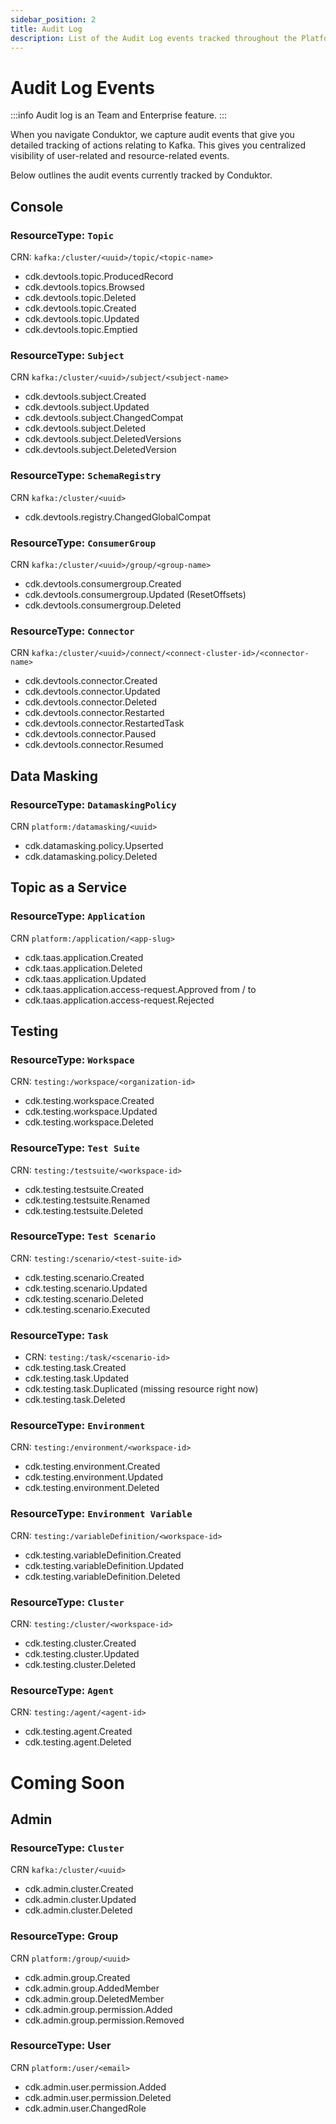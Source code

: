 ```yaml
---
sidebar_position: 2
title: Audit Log
description: List of the Audit Log events tracked throughout the Platform
---
```


# Audit Log Events

:::info
Audit log is an Team and Enterprise feature.
:::

When you navigate Conduktor, we capture audit events that give you detailed tracking of actions relating to Kafka. This gives you centralized visibility of user-related and resource-related events.

Below outlines the audit events currently tracked by Conduktor.

## Console

### ResourceType: `Topic`

CRN: `kafka:/cluster/<uuid>/topic/<topic-name>`

- cdk.devtools.topic.ProducedRecord
- cdk.devtools.topics.Browsed
- cdk.devtools.topic.Deleted
- cdk.devtools.topic.Created
- cdk.devtools.topic.Updated
- cdk.devtools.topic.Emptied

### ResourceType: `Subject`

CRN `kafka:/cluster/<uuid>/subject/<subject-name>`

- cdk.devtools.subject.Created
- cdk.devtools.subject.Updated
- cdk.devtools.subject.ChangedCompat
- cdk.devtools.subject.Deleted
- cdk.devtools.subject.DeletedVersions
- cdk.devtools.subject.DeletedVersion

### ResourceType: `SchemaRegistry`

CRN `kafka:/cluster/<uuid>`

- cdk.devtools.registry.ChangedGlobalCompat

### ResourceType: `ConsumerGroup`

CRN `kafka:/cluster/<uuid>/group/<group-name>`

- cdk.devtools.consumergroup.Created
- cdk.devtools.consumergroup.Updated (ResetOffsets)
- cdk.devtools.consumergroup.Deleted

### ResourceType: `Connector`

CRN `kafka:/cluster/<uuid>/connect/<connect-cluster-id>/<connector-name>`

- cdk.devtools.connector.Created
- cdk.devtools.connector.Updated
- cdk.devtools.connector.Deleted
- cdk.devtools.connector.Restarted
- cdk.devtools.connector.RestartedTask
- cdk.devtools.connector.Paused
- cdk.devtools.connector.Resumed

## Data Masking

### ResourceType: `DatamaskingPolicy`

CRN `platform:/datamasking/<uuid>`

- cdk.datamasking.policy.Upserted
- cdk.datamasking.policy.Deleted

## Topic as a Service

### ResourceType: `Application`

CRN `platform:/application/<app-slug>`

- cdk.taas.application.Created
- cdk.taas.application.Deleted
- cdk.taas.application.Updated
- cdk.taas.application.access-request.Approved
  from / to
- cdk.taas.application.access-request.Rejected

## Testing

### ResourceType: `Workspace`

CRN: `testing:/workspace/<organization-id>`

- cdk.testing.workspace.Created
- cdk.testing.workspace.Updated
- cdk.testing.workspace.Deleted

### ResourceType: `Test Suite`

CRN: `testing:/testsuite/<workspace-id>`

- cdk.testing.testsuite.Created
- cdk.testing.testsuite.Renamed
- cdk.testing.testsuite.Deleted

### ResourceType: `Test Scenario`

CRN: `testing:/scenario/<test-suite-id>`

- cdk.testing.scenario.Created
- cdk.testing.scenario.Updated
- cdk.testing.scenario.Deleted
- cdk.testing.scenario.Executed

### ResourceType: `Task`

- CRN: `testing:/task/<scenario-id>`
- cdk.testing.task.Created
- cdk.testing.task.Updated
- cdk.testing.task.Duplicated (missing resource right now)
- cdk.testing.task.Deleted

### ResourceType: `Environment`

CRN: `testing:/environment/<workspace-id>`

- cdk.testing.environment.Created
- cdk.testing.environment.Updated
- cdk.testing.environment.Deleted

### ResourceType: `Environment Variable`

CRN: `testing:/variableDefinition/<workspace-id>`

- cdk.testing.variableDefinition.Created
- cdk.testing.variableDefinition.Updated
- cdk.testing.variableDefinition.Deleted

### ResourceType: `Cluster`

CRN: `testing:/cluster/<workspace-id>`

- cdk.testing.cluster.Created
- cdk.testing.cluster.Updated
- cdk.testing.cluster.Deleted

### ResourceType: `Agent`

CRN: `testing:/agent/<agent-id>`

- cdk.testing.agent.Created
- cdk.testing.agent.Deleted

# Coming Soon

## Admin

### ResourceType: `Cluster`

CRN `kafka:/cluster/<uuid>`

- cdk.admin.cluster.Created
- cdk.admin.cluster.Updated
- cdk.admin.cluster.Deleted

### ResourceType: Group

CRN `platform:/group/<uuid>`

- cdk.admin.group.Created
- cdk.admin.group.AddedMember
- cdk.admin.group.DeletedMember
- cdk.admin.group.permission.Added
- cdk.admin.group.permission.Removed

### ResourceType: User

CRN `platform:/user/<email>`

- cdk.admin.user.permission.Added
- cdk.admin.user.permission.Deleted
- cdk.admin.user.ChangedRole
